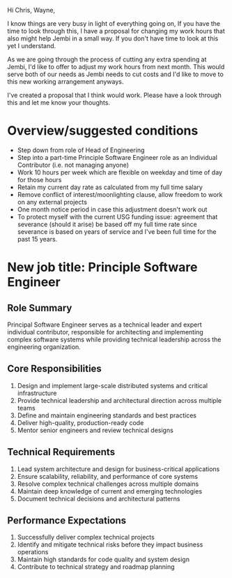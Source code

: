 Hi Chris, Wayne,

I know things are very busy in light of everything going on, If you have the time to look through this, I have a proposal for changing my work hours that also might help Jembi in a small way. If you don't have time to look at this yet I understand.

As we are going through the process of cutting any extra spending at Jembi, I'd like to offer to adjust my work hours from next month. This would serve both of our needs as Jembi needs to cut costs and I'd like to move to this new working arrangement anyways.

I've created a proposal that I think would work. Please have a look through this and let me know your thoughts.

# Overview/suggested conditions
- Step down from role of Head of Engineering
- Step into a part-time Principle Software Engineer role as an Individual Contributor (i.e. not managing anyone)
- Work 10 hours per week which are flexible on weekday and time of day for those hours
- Retain my current day rate as calculated from my full time salary
- Remove conflict of interest/moonlighting clause, allow freedom to work on any external projects
- One month notice period in case this adjustment doesn't work out
- To protect myself with the current USG funding issue: agreement that severance (should it arise) be based off my full time rate since severance is based on years of service and I've been full time for the past 15 years.

# New job title: Principle Software Engineer
## Role Summary

Principal Software Engineer serves as a technical leader and expert individual contributor, responsible for architecting and implementing complex software systems while providing technical leadership across the engineering organization.

## Core Responsibilities

1. Design and implement large-scale distributed systems and critical infrastructure
2. Provide technical leadership and architectural direction across multiple teams
3. Define and maintain engineering standards and best practices
4. Deliver high-quality, production-ready code
5. Mentor senior engineers and review technical designs

## Technical Requirements

1. Lead system architecture and design for business-critical applications
2. Ensure scalability, reliability, and performance of core systems
3. Resolve complex technical challenges across multiple domains
4. Maintain deep knowledge of current and emerging technologies
5. Document technical decisions and architectural patterns

## Performance Expectations

1. Successfully deliver complex technical projects
2. Identify and mitigate technical risks before they impact business operations
3. Maintain high standards for code quality and system design
4. Contribute to technical strategy and roadmap planning